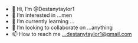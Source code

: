 - 👋 Hi, I’m @Destanytaylor1
- 👀 I’m interested in ...men
- 🌱 I’m currently learning ...
- 💞️ I’m looking to collaborate on ...anything
- 📫 How to reach me ...destanytaylor1@gmail.com 

<!---
Destanytaylor1/Destanytaylor1 is a ✨ special ✨ repository because its `README.md` (this file) appears on your GitHub profile.
You can click the Preview link to take a look at your changes.
--->
